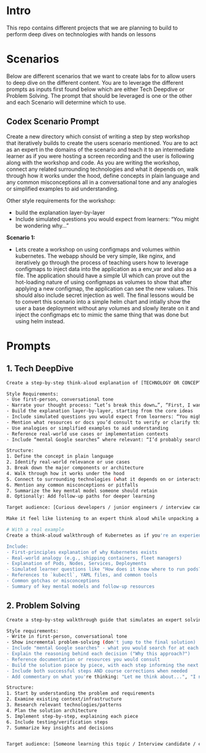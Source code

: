 # Intro
This repo contains different projects that we are planning to build to perform deep dives on technologies with hands on lessons

# Scenarios

Below are different scenarios that we want to create labs for to allow users to deep dive on the different content. You are to leverage the different prompts as inputs first found below which are either Tech Deepdive or Problem Solving. The prompt that should be leveraged is one or the other and each Scenario will determine which to use.

## Codex Scenario Prompt
Create a new directory which consist of writing a step by step workshop that iteratively builds to create the users scenario mentioned. You are to act as an expert in the domains of the scenario and teach it to an intermediate learner as if you were hosting a screen recording and the user is following along with the workshop and code. As you are writing the workshop, connect any related surrounding technologies and what it depends on, walk through how it works under the hood, define concepts in plain language and any common misconceptions all in a conversational tone and any analogies or simplified examples to aid understanding. 

Other style requirements for the workshop:
- build the explanation layer-by-layer
- Include simulated questions you would expect from learners: “You might be wondering why…”

**Scenario 1:** 
- Lets create a workshop on using configmaps and volumes within kubernetes. The webapp should be very simple, like nginx, and iteratively go through the process of teaching users how to leverage configmaps to inject data into the application as a env_var and also as a file. The application should have a simple UI which can prove out the hot-loading nature of using configmaps as volumes to show that after applying a new configmap, the application can see the new values. This should also include secret injection as well. The final lessons would be to convert this scenario into a simple helm chart and intially show the user a base deployment without any volumes and slowly iterate on it and inject the configmaps etc to mimic the same thing that was done but using helm instead. 



# Prompts

## 1. Tech DeepDive

```bash
Create a step-by-step think-aloud explanation of [TECHNOLOGY OR CONCEPT] as if you’re an expert teaching it to an intermediate learner during a screen-recorded session.

Style Requirements:
- Use first-person, conversational tone
- Narrate your thought process: “Let’s break this down…”, “First, I want to understand…”
- Build the explanation layer-by-layer, starting from the core ideas
- Include simulated questions you would expect from learners: “You might be wondering why…”
- Mention what resources or docs you’d consult to verify or clarify things
- Use analogies or simplified examples to aid understanding
- Reference real-world use cases or implementation contexts
- Include “mental Google searches” where relevant: “I’d probably search for ‘how does [X] work internally’”

Structure:
1. Define the concept in plain language
2. Identify real-world relevance or use cases
3. Break down the major components or architecture
4. Walk through how it works under the hood
5. Connect to surrounding technologies (what it depends on or interacts with)
6. Mention any common misconceptions or pitfalls
7. Summarize the key mental model someone should retain
8. Optionally: Add follow-up paths for deeper learning

Target audience: [Curious developers / junior engineers / interview candidates]

Make it feel like listening to an expert think aloud while unpacking a topic from the ground up — curious, thoughtful, and educational, not overly polished.

# With a real example
Create a think-aloud walkthrough of Kubernetes as if you're an experienced cloud engineer teaching it to a junior developer during a mentorship session.

Include:
- First-principles explanation of why Kubernetes exists
- Real-world analogy (e.g., shipping containers, fleet managers)
- Explanation of Pods, Nodes, Services, Deployments
- Simulated learner questions like "How does it know where to run pods?"
- References to `kubectl`, YAML files, and common tools
- Common gotchas or misconceptions
- Summary of key mental models and follow-up resources
```

## 2. Problem Solving

```bash
Create a step-by-step walkthrough guide that simulates an expert solving [PROBLEM] as if thinking aloud during a technical interview.

Style requirements:
- Write in first-person, conversational tone
- Show incremental problem-solving (don't jump to the final solution)
- Include "mental Google searches" - what you would search for at each step
- Explain the reasoning behind each decision ("Why this approach?")
- Reference documentation or resources you would consult
- Build the solution piece by piece, with each step informing the next
- Include both successful steps AND course corrections when needed
- Add commentary on what you're thinking: "Let me think about...", "I need to check..."

Structure:
1. Start by understanding the problem and requirements
2. Examine existing context/infrastructure
3. Research relevant technologies/patterns
4. Plan the solution architecture
5. Implement step-by-step, explaining each piece
6. Include testing/verification steps
7. Summarize key insights and decisions


Target audience: [Someone learning this topic / Interview candidate / etc.] Make it feel like watching someone's screen recording while they narrate their thought process - authentic, educational, and showing the real path to the solution.
```